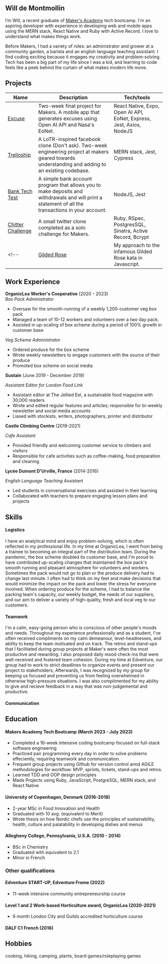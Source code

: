 ## Will de Montmollin

I’m Will, a recent graduate of [Maker's Academy](https://apply.makers.tech/tech-skills-bootcamp-in-software-engineering) tech bootcamp. I'm an aspiring developer with experience in developing web and mobile apps using the MERN stack, React Native and Ruby with Active Record. I love to understand what makes things work. 

Before Makers, I had a variety of roles: an administrator and grower at a community garden, a barista and an english language teaching assistant. I find coding exciting because it  engages my creativity and problem-solving. Tech has been a big part of my life since I was a kid, and learning to code feels like a peek behind the curtain of what makes modern life move.

## Projects 

| Name | Description | Tech/tools |
|------|------------|-------------|
| [Excuse](https://github.com/awdem/excuse) | Two-week final project for Makers. A mobile app that generates excuses using Open AI API and Nasa's EoNet. | React Native, Expo, Open AI API, EoNet, Express, Jest, Axios, NodeJS |
| [Trelloship](https://github.com/awdem/GildedRose-kata-js-jest) | A LoTR-inspired facebook clone (Don't ask). Two-week engineering project at makers geared towards understanding and adding to an existing codebase.  | MERN stack, Jest, Cypress|
| [Bank Tech Test](https://github.com/awdem/bank-tech-test) |  A simple bank account program that allows you to make deposits and withdrawals and will print a statement of all the transactions in your account.  | NodeJS, Jest|
| [Chitter Challenge](https://github.com/awdem/chitter-challenge) | A small twitter clone completed as a solo challenge for Makers. | Ruby, RSpec, PostgresSQL, Sinatra, Active Record, Bcrypt |
<!-- | [Gilded Rose](https://github.com/awdem/GildedRose-kata-js-jest) | My approach to the infamous Gilded Rose kata in Javascript. | NodeJS, Jest| -->

## Work Experience

**OrganicLea Worker's Cooperative** (2020 - 2023)  
_Box Pack Administrator_

- Oversaw for the smooth-running of a weekly 1,200-customer veg box pack
- Managed a team of 10-12 workers and volunteers over a two day pack.
- Assisted in up-scaling of box scheme during a period of 100% growth in customer base

_Veg Scheme Administrator_ 

- Ordered produce for the box scheme
- Wrote weekly newsletters to engage customers with the source of their produce
- Promoted box scheme on social media

**Sustain** (June 2019 - December  2019) 

_Assistant Editor for London Food Link_

- Assistant editor at The Jellied Eel, a sustainable food magazine with 30,000 readers
- Wrote and edited regular features and articles; responsible for bi-weekly newsletter and social media accounts
- Liased with stockists, writers, photographers, printer and distributor

**Castle Climbing Centre** (2019-2021)

_Cafe Assistant_
- Provided friendly and welcoming customer service to climbers and visitors
- Responsible for cafe activities such as coffee-making, food preparation and cleaning

**Lycée Dumont D'Urville, France** (2014-2016)

_English Language Teaching Assistant_
- Led students in conversational exercises and assisted in their learning
- Collaborated with teachers to prepare engaging lesson plans and projects


## Skills

<!-- - I achieved A during my work at B (job, or otherwise)
- I contributed to the growth of X while doing Y (job, or otherwise)
- I built this, made this, broke this, fixed this, etc.
- A link to some on-line evidence (blogs, videos, articles, etc.) -->

#### Logistics

I have an analytical mind and enjoy problem-solving, which is often reflected in my professional life. In my time at OrganicLea, I went from being a trainee to becoming an integral part of the distribution team. During the pandemic, the box scheme doubled its customer base, and I'm proud to have contributed up-scaling changes that maintained the box pack's smooth running and pleasant atmosphere for volunteers and workers. Sometimes the pack would not go to plan or the produce delivery had to change last-minute. I often had to think on my feet and make decisions that would minimize the impact on the pack and lower the stress for everyone involved. When ordering produce for the scheme, I had to balance the packing team's capacity, our weekly budget, the needs of our suppliers, and our aim to deliver a variety of high-quality, fresh and local veg to our customers. 

<!-- Analytical mind, problem solving, use veg box as example (100% growth) -->

#### Teamwork

I'm a calm, easy-going person who is conscious of other people's moods and needs. Throughout my experience professionally and as a student, I've often received compliments on my calm demeanour, level-headnesses, and ability to keep the team motivated and on track. The retros and stand-ups that I facilitated during group projects at Maker's were often the most productive and rewarding. I also proposed daily mood check-ins that were well-received and fostered team cohesion. During my time at Edventure, our group had to work to strict deadlines to organize events and present our project to stakeholders; Afterwards, I was recognized by my group for keeping us focused and preventing us from feeling overwhelmed in otherwise high-pressure situations. I was also complimented for my ability to give and recieve feedback in a way that was non-judgemental and productive.

<!-- listener, calming, funny, easy going use edventure MSc or vegbox as example 
able to bring up conflicting personalities in a healthy and productive way?-->

#### Communication

<!-- writing, clear, honest, lay groundwork, use Jellied Eel or MSx thesis as example? -->

## Education

#### Makers Academy Tech Bootcamp (March 2023 - July 2023)
- Completed a 16-week intensive coding bootcamp focused on full-stack software engineering 
- Practiced pair programming every day in order to solve problems effeciently, requiring teamwork and communication.
- Frequent group projects using Github for version control annd AGILE methodologies for workflow: MVP, sprints, tickets, stand-ups and retros.
- Learned TDD and OOP design principles
- Made Projects using Ruby, JavaScript, PostgreSQL, MERN stack, and React Native

#### University of Copenhagen, Denmark (2016-2018)

- 2-year MSc in Food Innovation and Health
- Graduated with 10 avg. (equivalent to Merit)
- Wrote thesis on how Nordic chefs use the principles of sustainability, health, culture and palatability in developing dishes and menus

#### Allegheny College, Pennsylvania, U.S.A. (2010 - 2014)

- BSc in Chemistry
- Graduated with equivalent to 2.1
- Minor in French

### Other qualifications

#### Edventure START-UP, Edventure Frome (2022)
- 11-week intensive community entrepreneurship course

#### Level 1 and 2 Work-based Horticulture award, OrganicLea (2020-2021)
- 9 month London City and Guilds accredited horticulture course 
#### DALF C1 French (2016)

## Hobbies

cooking, hiking, camping, plants,
board games/roleplaying games
